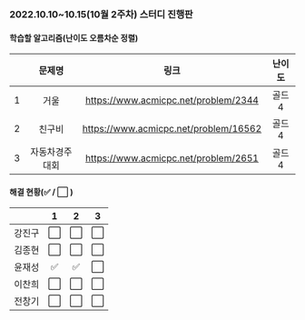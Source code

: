 ### 2022.10.10~10.15(10월 2주차) 스터디 진행판

#### 학습할 알고리즘(난이도 오름차순 정렬)

|      |     문제명     |                 링크                  | 난이도 |
| :--: | :------------: | :-----------------------------------: | :----: |
|  1   |      거울      | https://www.acmicpc.net/problem/2344  | 골드4  |
|  2   |     친구비     | https://www.acmicpc.net/problem/16562 | 골드4  |
|  3   | 자동차경주대회 | https://www.acmicpc.net/problem/2651  | 골드4  |

#### 해결 현황(:white_check_mark: / :white_large_square:  )

|        |          1           |          2           |          3           |
| :----: | :------------------: | :------------------: | :------------------: |
| 강진구 | :white_large_square: |  :white_large_square:  | :white_large_square: |
| 김종현 | :white_large_square: | :white_large_square: | :white_large_square: |
|  윤재성  |  :white_check_mark:  | :white_check_mark: | :white_large_square: |
| 이찬희 | :white_large_square: | :white_large_square: | :white_large_square: |
| 전창기 |  :white_large_square:  |  :white_large_square:  |  :white_large_square:  |

